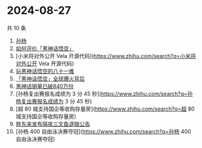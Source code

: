 # 2024-08-27

共 10 条

<!-- BEGIN ZHIHUSEARCH -->
<!-- 最后更新时间 Tue Aug 27 2024 03:16:23 GMT+0800 (China Standard Time) -->
1. [孙杨](https://www.zhihu.com/search?q=孙杨)
1. [如何评价「黑神话悟空」](https://www.zhihu.com/search?q=如何评价「黑神话悟空」)
1. [小米将对外公开 Vela 开源代码](https://www.zhihu.com/search?q=小米将对外公开 Vela 开源代码)
1. [玩黑神话悟空的八十一难](https://www.zhihu.com/search?q=玩黑神话悟空的八十一难)
1. [「黑神话悟空」全球爆火背后](https://www.zhihu.com/search?q=「黑神话悟空」全球爆火背后)
1. [黑神话销量已破840万份](https://www.zhihu.com/search?q=黑神话销量已破840万份)
1. [孙杨复出赛报名成绩为 3 分 45 秒](https://www.zhihu.com/search?q=孙杨复出赛报名成绩为 3 分 45 秒)
1. [超 80 城支持国企等收购存量房](https://www.zhihu.com/search?q=超 80 城支持国企等收购存量房)
1. [胖东来发布隔夜三文鱼退赔公告](https://www.zhihu.com/search?q=胖东来发布隔夜三文鱼退赔公告)
1. [孙杨 400 自由泳决赛夺冠](https://www.zhihu.com/search?q=孙杨 400 自由泳决赛夺冠)
<!-- END ZHIHUSEARCH -->
